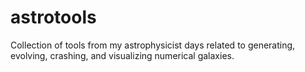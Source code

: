 astrotools
==========

Collection of tools from my astrophysicist days related to generating, evolving, crashing, and visualizing numerical galaxies.